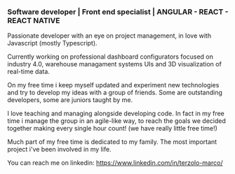 ### Software developer | Front end specialist | ANGULAR - REACT - REACT NATIVE

Passionate developer with an eye on project management, in love with Javascript (mostly Typescript).

Currently working on professional dashboard configurators focused on industry 4.0,
warehouse managament systems UIs and 3D visualization of real-time data.

On my free time i keep myself updated and experiment new technologies and try to develop my ideas with a group of friends. Some are outstanding developers, some are juniors taught by me.

I love teaching and managing alongside developing code. In fact in my free time i manage the group in an agile-like way, to reach the goals we decided together making every single hour count! (we have really little free time!)

Much part of my free time is dedicated to my family. The most important project i've been involved in my life.

You can reach me on linkedin: https://www.linkedin.com/in/terzolo-marco/
